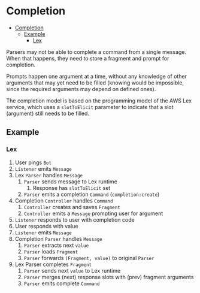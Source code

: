 # Completion

- [Completion](#completion)
  - [Example](#example)
    - [Lex](#lex)

Parsers may not be able to complete a command from a single message. When that happens, they need to store a fragment
and prompt for completion.

Prompts happen one argument at a time, without any knowledge of other arguments that may yet need to be filled
(knowing would be impossible, since the required arguments may depend on defined ones).

The completion model is based on the programming model of the AWS Lex service, which uses a `slotToElicit` parameter
to indicate that a slot (argument) still needs to be filled.

## Example

### Lex

1. User pings `Bot`
1. `Listener` emits `Message`
1. Lex `Parser` handles `Message`
    1. `Parser` sends message to Lex runtime
        1. Response has `slotToElicit` set
    1. `Parser` emits a completion `Command` (`completion:create`)
1. Completion `Controller` handles `Command`
    1. `Controller` creates and saves `Fragment`
    1. `Controller` emits a `Message` prompting user for argument
1. `Listener` responds to user with completion code
1. User responds with value
1. `Listener` emits `Message`
1. Completion `Parser` handles `Message`
    1. `Parser` extracts next `value`
    1. `Parser` loads `Fragment`
    1. `Parser` forwards `(Fragment, value)` to original `Parser`
1. Lex Parser completes `Fragment`
    1. `Parser` sends next `value` to Lex runtime
    1. `Parser` merges (next) response slots with (prev) fragment arguments
    1. `Parser` emits complete `Command`